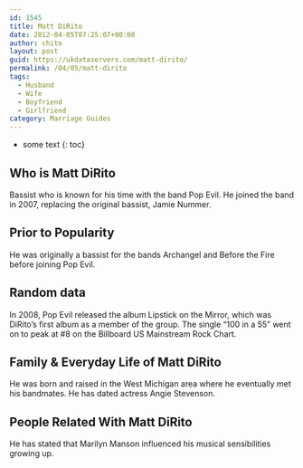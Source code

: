 ```yaml
---
id: 1545
title: Matt DiRito
date: 2012-04-05T07:25:07+00:00
author: chito
layout: post
guid: https://ukdataservers.com/matt-dirito/
permalink: /04/05/matt-dirito
tags:
  - Husband
  - Wife
  - Boyfriend
  - Girlfriend
category: Marriage Guides
---
```


* some text
{: toc}
          
          
## Who is  Matt DiRito
                  
                  
                  
Bassist who is known for his time with the band Pop Evil. He joined the band in 2007, replacing the original bassist, Jamie Nummer.
                  
                
                
                
## Prior to Popularity 
                  
                  
                  
He was originally a bassist for the bands Archangel and Before the Fire before joining Pop Evil.
                  
                
                
                
## Random data 
                  
                  
                  
In 2008, Pop Evil released the album Lipstick on the Mirror, which was DiRito&#8217;s first album as a member of the group. The single &#8220;100 in a 55&#8221; went on to peak at #8 on the Billboard US Mainstream Rock Chart.
                  
                
                
                
## Family & Everyday Life of Matt DiRito
                  
                  
                  
He was born and raised in the West Michigan area where he eventually met his bandmates. He has dated actress Angie Stevenson.
                  
                
                
                
## People Related With  Matt DiRito
                  
                  
                  
He has stated that Marilyn Manson influenced his musical sensibilities growing up.
                  
                
              
            
          
          
          
    
    
  
